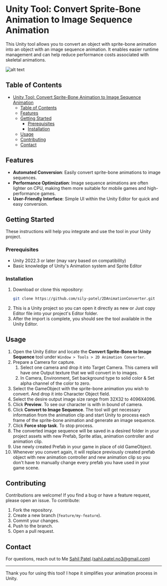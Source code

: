 # Unity Tool: Convert Sprite-Bone Animation to Image Sequence Animation

This Unity tool allows you to convert an object with sprite-bone animation into an object with an image sequence animation. It enables easier runtime management and can help reduce performance costs associated with skeletal animations.

![alt text](https://github.com/sily-patel/2DAnimationConverter/tree/main/Assets/Sprites/Introduction/TitleBoard.png)

## Table of Contents
- [Unity Tool: Convert Sprite-Bone Animation to Image Sequence Animation](#unity-tool-convert-sprite-bone-animation-to-image-sequence-animation)
  - [Table of Contents](#table-of-contents)
  - [Features](#features)
  - [Getting Started](#getting-started)
    - [Prerequisites](#prerequisites)
    - [Installation](#installation)
  - [Usage](#usage)
  - [Contributing](#contributing)
  - [Contact](#contact)

## Features
- **Automated Conversion**: Easily convert sprite-bone animations to image sequences.
- **Performance Optimization**: Image sequence animations are often lighter on CPU, making them more suitable for mobile games and high-performance games.
- **User-Friendly Interface**: Simple UI within the Unity Editor for quick and easy conversion.

## Getting Started
These instructions will help you integrate and use the tool in your Unity project.

### Prerequisites
- Unity 2022.3 or later (may vary based on compatibility)
- Basic knowledge of Unity's Animation system and Sprite Editor

### Installation
1. Download or clone this repository:
    ```bash
    git clone https://github.com/sily-patel/2DAnimationConverter.git
    ```
2. This is a Unity project so you can open it directly as new or Just copy Editor file into your project's Editor folder.
3. After the import is complete, you should see the tool available in the Unity Editor.

## Usage
1. Open the Unity Editor and locate the **Convert Sprite-Bone to Image Sequence** tool under `Window > Tools > 2D Animation Converter`.
2. Prepare a Camera for capture.
   1.  Select one camera and drop it into Target Camera. This camera will have one Output texture that we will convert in to images.
   2.  In Camera, Environment, Set background type to solid color & Set alpha channel of the color to zero.
3. Select the GameObject with the sprite-bone animation you wish to convert. And drop it into Character Object field.
4. Select the desire output image size range from 32X32 to 4096X4096.
5. Click **Preview**. To see our character is with in bound of camera.
6. Click **Convert to Image Sequence**. The tool will get necessary information from the animation clip and start Unity to process each frame of the sprite-bone animation and generate an image sequence.
7. Click **Force stop task**. To stop process.
8. The converted image sequence will be saved in a desired folder in your project assets with new Prefab, Sprite atlas, animation controller and animation clip.
9. Use newly created Prefab in your game in place of old GameObject.
10. Whenever you convert again, it will replace previously created prefab object with new animation controller and new animation clip so you don't have to manually change every prefab you have used in your game scene. 

## Contributing
Contributions are welcome! If you find a bug or have a feature request, please open an issue. To contribute:
1. Fork the repository.
2. Create a new branch (`feature/my-feature`).
3. Commit your changes.
4. Push to the branch.
5. Open a pull request.


## Contact
For questions, reach out to Me [Sahil Patel](https://www.linkedin.com/in/sahil-patel-6ba064270).(sahil.patel.no3@gmail.com)

---

Thank you for using this tool! I hope it simplifies your animation process in Unity.
